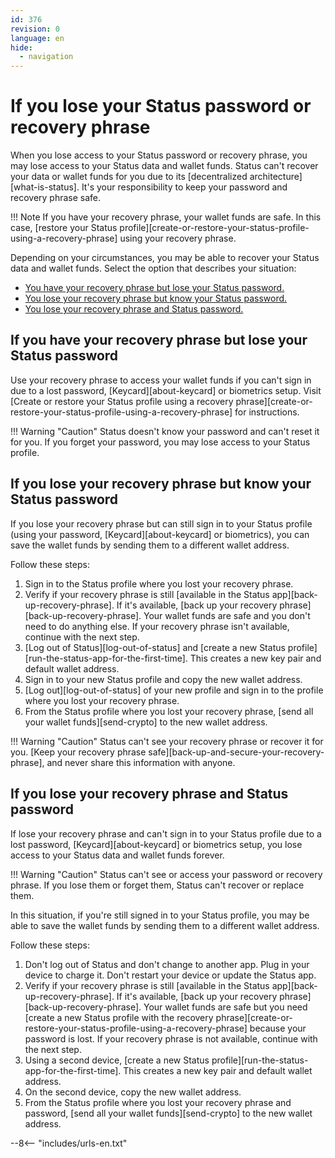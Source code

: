 ```yaml
---
id: 376
revision: 0
language: en
hide:
  - navigation
---
```


# If you lose your Status password or recovery phrase

When you lose access to your Status password or recovery phrase, you may lose access to your Status data and wallet funds. Status can't recover your data or wallet funds for you due to its [decentralized architecture][what-is-status]. It's your responsibility to keep your password and recovery phrase safe.

!!! Note
    If you have your recovery phrase, your wallet funds are safe. In this case, [restore your Status profile][create-or-restore-your-status-profile-using-a-recovery-phrase] using your recovery phrase.

Depending on your circumstances, you may be able to recover your Status data and wallet funds. Select the option that describes your situation:

- [You have your recovery phrase but lose your Status password.](#if-you-have-your-recovery-phrase-but-lose-your-status-password)
- [You lose your recovery phrase but know your Status password.](#if-you-lose-your-recovery-phrase-but-know-your-status-password)
- [You lose your recovery phrase and Status password.](#if-you-lose-your-recovery-phrase-and-status-password)

## If you have your recovery phrase but lose your Status password

Use your recovery phrase to access your wallet funds if you can't sign in due to a lost password, [Keycard][about-keycard] or biometrics setup. Visit [Create or restore your Status profile using a recovery phrase][create-or-restore-your-status-profile-using-a-recovery-phrase] for instructions.

!!! Warning "Caution"
    Status doesn't know your password and can't reset it for you. If you forget your password, you may lose access to your Status profile.

## If you lose your recovery phrase but know your Status password

If you lose your recovery phrase but can still sign in to your Status profile (using your password, [Keycard][about-keycard] or biometrics), you can save the wallet funds by sending them to a different wallet address.

Follow these steps:

1. Sign in to the Status profile where you lost your recovery phrase.
1. Verify if your recovery phrase is still [available in the Status app][back-up-recovery-phrase]. If it's available, [back up your recovery phrase][back-up-recovery-phrase]. Your wallet funds are safe and you don't need to do anything else. If your recovery phrase isn't available, continue with the next step.
1. [Log out of Status][log-out-of-status] and [create a new Status profile][run-the-status-app-for-the-first-time]. This creates a new key pair and default wallet address.
1. Sign in to your new Status profile and copy the new wallet address.
1. [Log out][log-out-of-status] of your new profile and sign in to the profile where you lost your recovery phrase.
1. From the Status profile where you lost your recovery phrase, [send all your wallet funds][send-crypto] to the new wallet address.

!!! Warning "Caution"
    Status can't see your recovery phrase or recover it for you. [Keep your recovery phrase safe][back-up-and-secure-your-recovery-phrase], and never share this information with anyone.

## If you lose your recovery phrase and Status password

If lose your recovery phrase and can't sign in to your Status profile due to a lost password, [Keycard][about-keycard] or biometrics setup, you lose access to your Status data and wallet funds forever.

!!! Warning "Caution"
    Status can't see or access your password or recovery phrase. If you lose them or forget them, Status can't recover or replace them.

In this situation, if you're still signed in to your Status profile, you may be able to save the wallet funds by sending them to a different wallet address.

Follow these steps:

1. Don't log out of Status and don't change to another app. Plug in your device to charge it. Don't restart your device or update the Status app.
1. Verify if your recovery phrase is still [available in the Status app][back-up-recovery-phrase]. If it's available, [back up your recovery phrase][back-up-recovery-phrase]. Your wallet funds are safe but you need [create a new Status profile with the recovery phrase][create-or-restore-your-status-profile-using-a-recovery-phrase] because your password is lost. If your recovery phrase is not available, continue with the next step.
1. Using a second device, [create a new Status profile][run-the-status-app-for-the-first-time]. This creates a new key pair and default wallet address.
1. On the second device, copy the new wallet address.
1. From the Status profile where you lost your recovery phrase and password, [send all your wallet funds][send-crypto] to the new wallet address.

--8<-- "includes/urls-en.txt"

